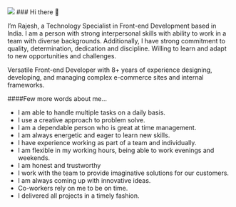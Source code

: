 <img src="https://media-exp1.licdn.com/dms/image/C4D16AQFc-9keKQKMjA/profile-displaybackgroundimage-shrink_350_1400/0/1617072978534?e=1625702400&v=beta&t=fRBa0jwmwGNGc_5FcEHhBx3VFg1BcdmJYy5ZB-iaJjY" />
### Hi there 👋
<p>I’m Rajesh, a Technology Specialist in Front-end Development based in India. I am a person with strong interpersonal skills with ability to work in a team with diverse backgrounds. Additionally, I have strong commitment to quality, determination, dedication and discipline. Willing to learn and adapt to new opportunities and challenges.</p>

<p>Versatile Front-end Developer with 8+ years of experience designing, developing, and managing complex e-commerce sites and internal frameworks.</p>

####Few more words about me...
* I am able to handle multiple tasks on a daily basis.
* I use a creative approach to problem solve.
* I am a dependable person who is great at time management.
* I am always energetic and eager to learn new skills.
* I have experience working as part of a team and individually.
* I am flexible in my working hours, being able to work evenings and weekends.
* I am honest and trustworthy
* I work with the team to provide imaginative solutions for our customers.
* I am always coming up with innovative ideas.
* Co-workers rely on me to be on time.
* I delivered all projects in a timely fashion.

<!--
**rajeshkumaryadavdotcom/rajeshkumaryadavdotcom** is a ✨ _special_ ✨ repository because its `README.md` (this file) appears on your GitHub profile.

Here are some ideas to get you started:

- 🔭 I’m currently working on ...
- 🌱 I’m currently learning ...
- 👯 I’m looking to collaborate on ...
- 🤔 I’m looking for help with ...
- 💬 Ask me about ...
- 📫 How to reach me: ...
- 😄 Pronouns: ...
- ⚡ Fun fact: ...
-->
